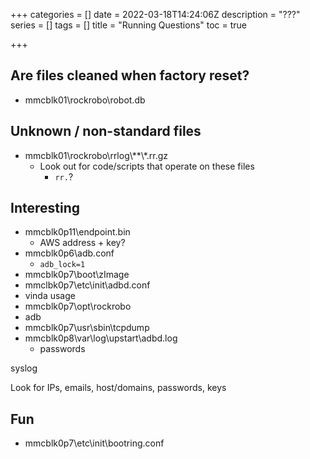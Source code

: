 +++
categories = []
date = 2022-03-18T14:24:06Z
description = "???"
series = []
tags = []
title = "Running Questions"
toc = true

+++
## Are files cleaned when factory reset?

* mmcblk01\\rockrobo\\robot.db

## Unknown / non-standard files

* mmcblk01\\rockrobo\\rrlog\\**\\*.rr.gz
  * Look out for code/scripts that operate on these files
    * `rr.`?

## Interesting

* mmcblk0p11\\endpoint.bin
  * AWS address + key?
* mmcblk0p6\\adb.conf
  * `adb_lock=1`
* mmcblk0p7\\boot\\zImage
* mmclbk0p7\\etc\\init\\adbd.conf
* vinda usage
* mmcblk0p7\\opt\\rockrobo
* adb
* mmcblk0p7\\usr\\sbin\\tcpdump
* mmcblk0p8\\var\\log\\upstart\\adbd.log
  * passwords

syslog

Look for IPs, emails, host/domains, passwords, keys

## Fun

* mmcblk0p7\\etc\\init\\bootring.conf